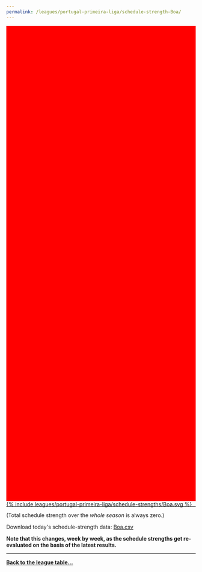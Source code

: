 ```yaml
---
permalink: /leagues/portugal-primeira-liga/schedule-strength-Boa/
---
```


<style>
.svg-wrap {
    background-color:red;
    height:0;
    padding-top:250%; /* 350px/550px */
    position: relative;
}

svg {
    background-color: white;
    height: 100%;
    display:block;
    width: 100%;
    position: absolute;
    top:0;
    left:0;
}
</style>


<div class="svg-wrap">
{% include leagues/portugal-primeira-liga/schedule-strengths/Boa.svg %}
</div>

-----

(Total schedule strength over the *whole season* is always zero.)


Download today's schedule-strength data: [Boa.csv](/assets/leagues/portugal-primeira-liga/2020/schedule-strengths/Boa.csv)

**Note that this changes, week by week, as the schedule strengths get re-evaluated on the
basis of the latest results.**

-----

[**Back to the league table...**](/leagues/portugal-primeira-liga)


